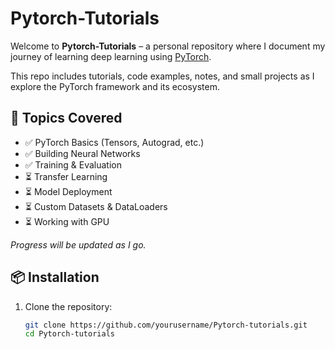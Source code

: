 # Pytorch-Tutorials

Welcome to **Pytorch-Tutorials** – a personal repository where I document my journey of learning deep learning using [PyTorch](https://pytorch.org/).

This repo includes tutorials, code examples, notes, and small projects as I explore the PyTorch framework and its ecosystem.

## 🚀 Topics Covered

- ✅ PyTorch Basics (Tensors, Autograd, etc.)
- ✅ Building Neural Networks
- ✅ Training & Evaluation
- ⏳ Transfer Learning
- ⏳ Model Deployment
- ⏳ Custom Datasets & DataLoaders
- ⏳ Working with GPU

_Progress will be updated as I go._

## 📦 Installation

1. Clone the repository:
   ```bash
   git clone https://github.com/yourusername/Pytorch-tutorials.git
   cd Pytorch-tutorials

